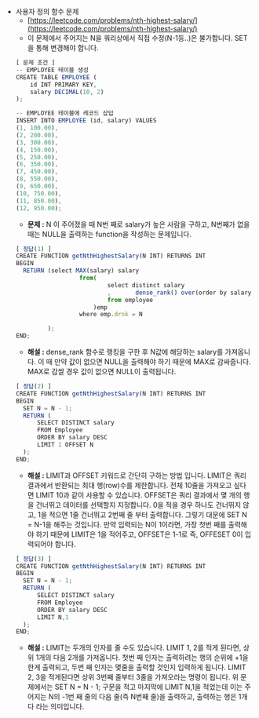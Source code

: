 - 사용자 정의 함수 문제
  - [https://leetcode.com/problems/nth-highest-salary/](https://leetcode.com/problems/nth-highest-salary/)
  - 이 문제에서 주어지는 N을 쿼리상에서 직접 수정(N-1등..)은 불가합니다. SET을 통해 변경해야 합니다.
  ```jsx
  [ 문제 조건 ]
  -- EMPLOYEE 테이블 생성
  CREATE TABLE EMPLOYEE (
      id INT PRIMARY KEY,
      salary DECIMAL(10, 2)
  );

  -- EMPLOYEE 테이블에 레코드 삽입
  INSERT INTO EMPLOYEE (id, salary) VALUES
  (1, 100.00),
  (2, 200.00),
  (3, 300.00),
  (4, 150.00),
  (5, 250.00),
  (6, 350.00),
  (7, 450.00),
  (8, 550.00),
  (9, 650.00),
  (10, 750.00),
  (11, 850.00),
  (12, 950.00);
  ```
  - **문제 :** N 이 주어졌을 때 N번 째로 salary가 높은 사람을 구하고, N번째가 없을 때는 NULL을 출력하는 function을 작성하는 문제입니다.
  ```jsx
  [ 정답(1) ]
  CREATE FUNCTION getNthHighestSalary(N INT) RETURNS INT
  BEGIN
    RETURN (select MAX(salary) salary
  					from(
  							select distinct salary
  							,		dense_rank() over(order by salary desc) drnk
  							from employee
  						)emp
  					where emp.drnk = N

           );
  END;
  ```
  - **해설 :** dense_rank 함수로 랭킹을 구한 후 N값에 해당하는 salary를 가져옵니다. 이 때 만약 값이 없으면 NULL을 출력해야 하기 때문에 MAX로 감싸줍니다. MAX로 감쌀 경우 값이 없으면 NULL이 출력됩니다.
  ```jsx
  [ 정답(2) ]
  CREATE FUNCTION getNthHighestSalary(N INT) RETURNS INT
  BEGIN
    SET N = N - 1;
    RETURN (
        SELECT DISTINCT salary
        FROM Employee
        ORDER BY salary DESC
        LIMIT 1 OFFSET N
    );
  END;
  ```
  - **해설 :** LIMIT과 OFFSET 키워드로 간단히 구하는 방법 입니다. LIMIT은 쿼리 결과에서 반환되는 최대 행(row)수를 제한합니다. 전체 10줄을 가져오고 싶다면 LIMIT 10과 같이 사용할 수 있습니다. OFFSET은 쿼리 결과에서 몇 개의 행을 건너뛰고 데이터를 선택할지 지정합니다. 0을 적을 경우 하나도 건너뛰지 않고, 1을 적으면 1줄 건너뛰고 2번째 줄 부터 출력합니다. 그렇기 대문에 SET N = N-1을 해주는 것입니다. 만약 입력되는 N이 1이라면, 가장 첫번 째를 출력해야 하기 때문에 LIMIT은 1을 적어주고, OFFSET은 1-1로 즉, OFFESET 0이 입력되어야 합니다.
  ```jsx
  [ 정답(3) ]
  CREATE FUNCTION getNthHighestSalary(N INT) RETURNS INT
  BEGIN
    SET N = N - 1;
    RETURN (
        SELECT DISTINCT salary
        FROM Employee
        ORDER BY salary DESC
        LIMIT N,1
    );
  END;
  ```
  - **해설 :** LIMIT는 두개의 인자를 줄 수도 있습니다. LIMIT 1, 2를 적게 된다면, 상위 1개의 다음 2개를 가져옵니다. 첫번 째 인자는 출력하려는 행의 순위에 +1을 한게 출력되고, 두번 째 인자는 몇줄을 출력할 것인지 입력하게 됩니다. LIMIT 2, 3을 적게된다면 상위 3번째 줄부터 3줄을 가져오라는 명령이 됩니다. 위 문제에서는 SET N = N - 1; 구문을 적고 마지막에 LIMIT N,1을 적었는데 이는 주어지는 N의 -1번 째 줄의 다음 줄(즉 N번째 줄)을 출력하고, 출력하는 행은 1개다 라는 의미입니다.
